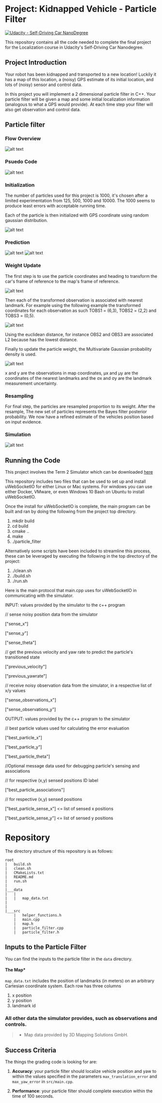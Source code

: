 # Project: Kidnapped Vehicle - Particle Filter

[![Udacity - Self-Driving Car NanoDegree](https://s3.amazonaws.com/udacity-sdc/github/shield-carnd.svg)](http://www.udacity.com/drive)

This repository contains all the code needed to complete the final project for the Localization course in Udacity's Self-Driving Car Nanodegree.

[//]: # (Image References)
[flowchart]: ./writeup_images/flow-chart.png "flowchart"
[psuedo]: ./writeup_images/psuedo.png "psuedo"
[init]: ./writeup_images/init.png "init"
[prediction_0]: ./writeup_images/prediction_0.png "prediction_0"
[prediction_1]: ./writeup_images/prediction_1.png "prediction_1"
[transform]: ./writeup_images/transform.png "transform"
[nearest]: ./writeup_images/nearest.png "nearest"
[multivariate]: ./writeup_images/multivariate.png "multivariate"
[pf_1]: ./writeup_images/pf_1.gif "pf_1"

## Project Introduction

Your robot has been kidnapped and transported to a new location! Luckily it has a map of this location, a (noisy) GPS estimate of its initial location, and lots of (noisy) sensor and control data.

In this project you will implement a 2 dimensional particle filter in C++. Your particle filter will be given a map and some initial localization information (analogous to what a GPS would provide). At each time step your filter will also get observation and control data.

## Particle filter

### Flow Overview

![alt text][flowchart]

### Psuedo Code

![alt text][psuedo]


### Initialization

The number of particles used for this project is 1000, it's chosen after a limited experimentation from 125, 500, 1000 and 10000.
The 1000 seems to produce least errors with acceptable running time.

Each of the particle is then initialized with GPS coordinate using random gaussian distribution.

![alt text][init]

### Prediction

![alt text][prediction_0]
![alt text][prediction_1]

### Weight Update

The first step is to use the particle coordinates and heading to transform the car's frame of reference to the map's frame of reference.

![alt text][transform]

Then each of the transformed observation is associated with nearest landmark. For example using the following example
the transformed coordinates for each observation as such TOBS1 = (6,3), TOBS2 = (2,2) and TOBS3 = (0,5).

![alt text][nearest]

Using the euclidean distance, for instance OBS2 and OBS3 are associated L2 because has the lowest distance.

Finally to update the particle weight, the Multivariate Gaussian probability density is used.

![alt text][multivariate]

x and y are the observations in map coordinates, μx and μy are the coordinates of the nearest landmarks and
the σx and σy are the landmark measurement uncertainty.

### Resampling

For final step, the particles are resampled proportion to its weight. 
After the resample, The new set of particles represents the Bayes filter posterior probability. 
We now have a refined estimate of the vehicles position based on input evidence.

### Simulation

![alt text][pf_1]



## Running the Code
This project involves the Term 2 Simulator which can be downloaded [here](https://github.com/udacity/self-driving-car-sim/releases)

This repository includes two files that can be used to set up and install uWebSocketIO for either Linux or Mac systems. For windows you can use either Docker, VMware, or even Windows 10 Bash on Ubuntu to install uWebSocketIO.

Once the install for uWebSocketIO is complete, the main program can be built and ran by doing the following from the project top directory.

1. mkdir build
2. cd build
3. cmake ..
4. make
5. ./particle_filter

Alternatively some scripts have been included to streamline this process, these can be leveraged by executing the following in the top directory of the project:

1. ./clean.sh
2. ./build.sh
3. ./run.sh

Here is the main protocol that main.cpp uses for uWebSocketIO in communicating with the simulator.

INPUT: values provided by the simulator to the c++ program

// sense noisy position data from the simulator

["sense_x"]

["sense_y"]

["sense_theta"]

// get the previous velocity and yaw rate to predict the particle's transitioned state

["previous_velocity"]

["previous_yawrate"]

// receive noisy observation data from the simulator, in a respective list of x/y values

["sense_observations_x"]

["sense_observations_y"]


OUTPUT: values provided by the c++ program to the simulator

// best particle values used for calculating the error evaluation

["best_particle_x"]

["best_particle_y"]

["best_particle_theta"]

//Optional message data used for debugging particle's sensing and associations

// for respective (x,y) sensed positions ID label

["best_particle_associations"]

// for respective (x,y) sensed positions

["best_particle_sense_x"] <= list of sensed x positions

["best_particle_sense_y"] <= list of sensed y positions


# Repository 
The directory structure of this repository is as follows:

```
root
|   build.sh
|   clean.sh
|   CMakeLists.txt
|   README.md
|   run.sh
|
|___data
|   |   
|   |   map_data.txt
|   
|   
|___src
    |   helper_functions.h
    |   main.cpp
    |   map.h
    |   particle_filter.cpp
    |   particle_filter.h
```


## Inputs to the Particle Filter
You can find the inputs to the particle filter in the `data` directory.

#### The Map*
`map_data.txt` includes the position of landmarks (in meters) on an arbitrary Cartesian coordinate system. Each row has three columns
1. x position
2. y position
3. landmark id

### All other data the simulator provides, such as observations and controls.

> * Map data provided by 3D Mapping Solutions GmbH.

## Success Criteria

The things the grading code is looking for are:


1. **Accuracy**: your particle filter should localize vehicle position and yaw to within the values specified in the parameters `max_translation_error` and `max_yaw_error` in `src/main.cpp`.

2. **Performance**: your particle filter should complete execution within the time of 100 seconds.
